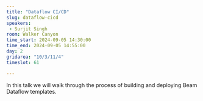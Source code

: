 ```yaml
---
title: "Dataflow CI/CD"
slug: dataflow-cicd
speakers:
 - Surjit Singh
room: Walker Canyon
time_start: 2024-09-05 14:30:00
time_end: 2024-09-05 14:55:00
day: 2
gridarea: "10/3/11/4"
timeslot: 61

---
```


In this talk we will walk through the process of building and deploying Beam Dataflow templates.

